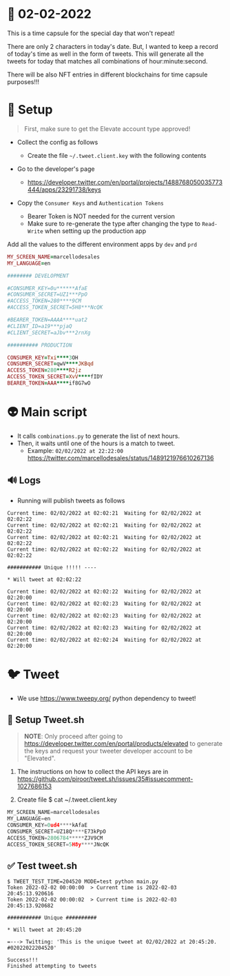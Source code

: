 # 📅 02-02-2022

This is a time capsule for the special day that won't repeat!

There are only 2 characters in today's date. But, I wanted to keep a record of today's time as well in the form of tweets.
This will generate all the tweets for today that matches all combinations of hour:minute:second.

There will be also NFT entries in different blockchains for time capsule purposes!!!

# 🔧 Setup

> First, make sure to get the Elevate account type approved!

* Collect the config as follows
  * Create the file `~/.tweet.client.key` with the following contents

* Go to the developer's page
  * https://developer.twitter.com/en/portal/projects/1488768050035773444/apps/23291738/keys
* Copy the `Consumer Keys` and `Authentication Tokens`
  * Bearer Token is NOT needed for the current version
  * Make sure to re-generate the type after changing the type to `Read-Write` when setting up the production app

Add all the values to the different environment apps by `dev` and `prd`

```ruby
MY_SCREEN_NAME=marcellodesales
MY_LANGUAGE=en

######## DEVELOPMENT

#CONSUMER_KEY=0u******AfaE
#CONSUMER_SECRET=UZ1***PpO
#ACCESS_TOKEN=280****9CM
#ACCESS_TOKEN_SECRET=5H8***NcQK

#BEARER_TOKEN=AAAA****uat2
#CLIENT_ID=a19***pjaQ
#CLIENT_SECRET=aJbv***2rnXg

########## PRODUCTION

CONSUMER_KEY=Txi****3OH
CONSUMER_SECRET=qwV****JKBqd
ACCESS_TOKEN=280****R2jz
ACCESS_TOKEN_SECRET=XvV****fIDY
BEARER_TOKEN=AAA****if8G7wO
```

# 👽 Main script

* It calls `combinations.py` to generate the list of next hours.
* Then, it waits until one of the hours is a match to tweet.
  * Example: `02/02/2022 at 22:22:00` https://twitter.com/marcellodesales/status/1489121976610267136

## 🔊 Logs

* Running will publish tweets as follows

```console
Current time: 02/02/2022 at 02:02:21  Waiting for 02/02/2022 at 02:02:22
Current time: 02/02/2022 at 02:02:21  Waiting for 02/02/2022 at 02:02:22
Current time: 02/02/2022 at 02:02:21  Waiting for 02/02/2022 at 02:02:22
Current time: 02/02/2022 at 02:02:22  Waiting for 02/02/2022 at 02:02:22

########### Unique !!!!! ----

* Will tweet at 02:02:22

Current time: 02/02/2022 at 02:02:22  Waiting for 02/02/2022 at 02:20:00
Current time: 02/02/2022 at 02:02:23  Waiting for 02/02/2022 at 02:20:00
Current time: 02/02/2022 at 02:02:23  Waiting for 02/02/2022 at 02:20:00
Current time: 02/02/2022 at 02:02:23  Waiting for 02/02/2022 at 02:20:00
Current time: 02/02/2022 at 02:02:24  Waiting for 02/02/2022 at 02:20:00
```

# 🐦 Tweet

* We use https://www.tweepy.org/ python dependency to tweet!

## 🔧 Setup Tweet.sh 

> **NOTE**: Only proceed after going to https://developer.twitter.com/en/portal/products/elevated
to generate the keys and request your tweeter developer account to be "Elevated".

1. The instructions on how to collect the API keys are in https://github.com/piroor/tweet.sh/issues/35#issuecomment-1027686153

2. Create file $ cat ~/.tweet.client.key

```python
MY_SCREEN_NAME=marcellodesales
MY_LANGUAGE=en
CONSUMER_KEY=0ud4****kAfaE
CONSUMER_SECRET=UZ18Q****E73kPpO
ACCESS_TOKEN=2806784*****ZJV9CM
ACCESS_TOKEN_SECRET=5H8y****JNcQK
```

## ✅ Test tweet.sh

```console
$ TWEET_TEST_TIME=204520 MODE=test python main.py
Token 2022-02-02 00:00:00  > Current time is 2022-02-03 20:45:13.920616
Token 2022-02-02 00:00:02  > Current time is 2022-02-03 20:45:13.920682

########### Unique ##########

* Will tweet at 20:45:20

=---> Twitting: 'This is the unique tweet at 02/02/2022 at 20:45:20. #02022022204520'

Success!!!
Finished attempting to tweets
```
